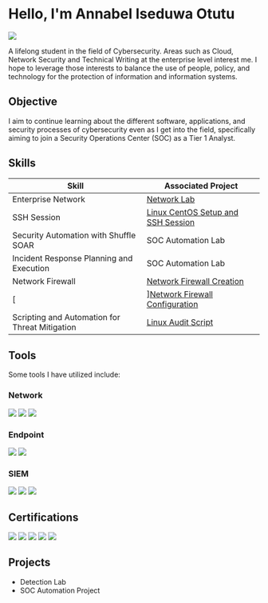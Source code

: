 # Hello, I'm Annabel Iseduwa Otutu
<a href="https://www.linkedin.com/in/annabelotutu/"><img src="https://img.shields.io/badge/-LinkedIn-0072b1?&style=for-the-badge&logo=linkedin&logoColor=white" /></a>

A lifelong student in the field of Cybersecurity. Areas such as Cloud, Network Security and Technical Writing at the enterprise level interest me. I hope to leverage those interests to balance the use of people, policy, and technology for the protection of information and information systems.

## Objective

I aim to continue learning about the different software, applications, and security processes of cybersecurity even as I get into the field, specifically aiming to join a Security Operations Center (SOC) as a Tier 1 Analyst. 

## Skills

| Skill                                         | Associated Project         |
|-----------------------------------------------|----------------------------|
| Enterprise Network        | <a href="https://github.com/Annabelly22/System-Administration-Net-Services-I---2022FA/wiki/Lab-01---Virtual-Firewall-and-Windows-10-Configuration">Network Lab</a>|
| SSH Session | <a href="https://github.com/Annabelly22/System-Administration-Net-Services-I---2022FA/wiki/Linux-CentOS-Setup-and-SSH-Session">Linux CentOS Setup and SSH Session</a>|
| Security Automation with Shuffle SOAR         | SOC Automation Lab|
| Incident Response Planning and Execution      | SOC Automation Lab|
| Network Firewall                 | <a href="https://github.com/Annabelly22/SEC-350-01-02-ENTERPRISE-AND-NETWORK-SECURITY-CONTROLS/wiki/Network-Firewalls">Network Firewall Creation</a>
[|]<a href="https://github.com/Annabelly22/SEC-350-01-02-ENTERPRISE-AND-NETWORK-SECURITY-CONTROLS/wiki/Firewall-config-for-Fw01">Network Firewall Configuration</a>|
| Scripting and Automation for Threat Mitigation | <a href="https://github.com/Annabelly22/Automation-and-Scripting-SYS-320-/wiki/Linux-Audit-Script-Update">Linux Audit Script</a>|

## Tools
Some tools I have utilized include:

### Network
<div>
    <img src="https://img.shields.io/badge/-Wireshark-1679A7?&style=for-the-badge&logo=Wireshark&logoColor=white" />
    <img src="https://img.shields.io/badge/-Suricata-EF3B2D?&style=for-the-badge&logo=Suricata&logoColor=white" />
    <img src="https://img.shields.io/badge/-Zeek-777BB4?&style=for-the-badge&logo=Zeek&logoColor=white" />
</div>

### Endpoint
<div>
    <img src="https://img.shields.io/badge/-Microsoft_Defender_for_Endpoint-00A4EF?&style=for-the-badge&logo=Microsoft&logoColor=white" />
    <img src="https://img.shields.io/badge/-Velociraptor-4B275F?&style=for-the-badge&logo=Velociraptor&logoColor=white" />
</div>

### SIEM
<div>
    <img src="https://img.shields.io/badge/-Microsoft_Sentinel-0078D4?&style=for-the-badge&logo=Microsoft&logoColor=white" />
    <img src="https://img.shields.io/badge/-Splunk-000000?&style=for-the-badge&logo=Splunk&logoColor=white" />
    <img src="https://img.shields.io/badge/-Elastic-005571?&style=for-the-badge&logo=Elastic&logoColor=white" />
</div>

## Certifications

<div>
<img src="https://img.shields.io/badge/-Security%2B-FF0000?&style=for-the-badge&logo=CompTIA&logoColor=white" />
<img src="https://img.shields.io/badge/-Network%2B-007ACC?&style=for-the-badge&logo=CompTIA&logoColor=white" />
<img src="https://img.shields.io/badge/-A%2B-4D4D4D?&style=for-the-badge&logo=CompTIA&logoColor=white" />
<img src="https://img.shields.io/badge/-CDSA-006400?&style=for-the-badge&logoColor=white" />
<img src="https://img.shields.io/badge/-CCD-000080?&style=for-the-badge&logoColor=white" />
</div>

## Projects
- Detection Lab
- SOC Automation Project
<!--
**Annabelly22/Annabelly22** is a ✨ _special_ ✨ repository because its `README.md` (this file) appears on your GitHub profile.

